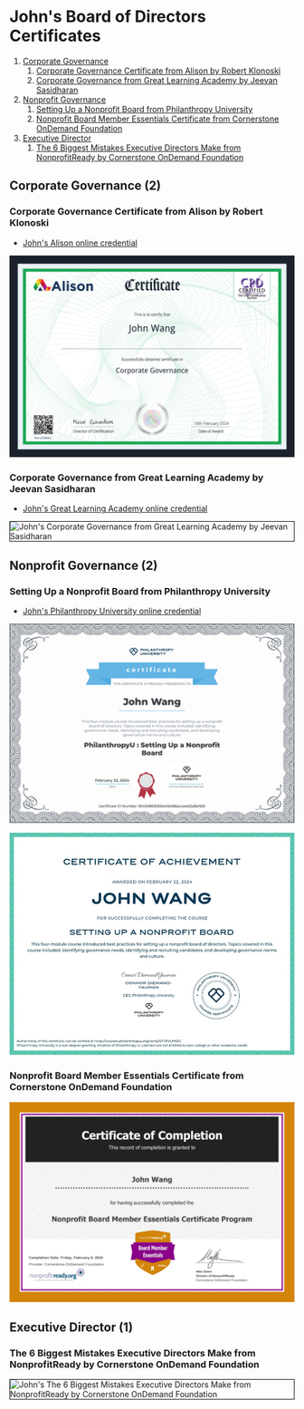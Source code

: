 # John's Board of Directors Certificates
1. [Corporate Governance](#corporate-governance-2)
    1. [Corporate Governance Certificate from Alison by Robert Klonoski](#corporate-governance-certificate-from-alison-by-robert-klonoski)
    1. [Corporate Governance from Great Learning Academy by Jeevan Sasidharan](#corporate-governance-from-great-learning-academy-by-jeevan-sasidharan)
1. [Nonprofit Governance](#nonprofit-governance-2)
    1. [Setting Up a Nonprofit Board from Philanthropy University](#setting-up-a-nonprofit-board-from-philanthropy-university)
    1. [Nonprofit Board Member Essentials Certificate from Cornerstone OnDemand Foundation](#nonprofit-board-member-essentials-certificate-from-cornerstone-ondemand-foundation)
1. [Executive Director](#executive-director-1)
    1. [The 6 Biggest Mistakes Executive Directors Make from NonprofitReady by Cornerstone OnDemand Foundation](#the-6-biggest-mistakes-executive-directors-make-from-nonprofitready-by-cornerstone-ondemand-foundation)
## Corporate Governance (2)
### Corporate Governance Certificate from Alison by Robert Klonoski
* [John's Alison online credential](https://alison.com/certification/check/2y10z7CJmeCvq72QGFOnjkSWwupOsQsrMN7fAku6TAmzdzM4tFzIi0q2)

![John's Corporate Governance Certificate from Alison by Robert Klonoski](cert_governance_corporate-governance_alison_cert-1364-37486854_2024-02-18.png)

### Corporate Governance from Great Learning Academy by Jeevan Sasidharan
* [John's Great Learning Academy online credential](https://verify.mygreatlearning.com/verify/RBREMAEN)

<img src="../cert_corporate-governance_greatlearning_cert-RBREMAEN_2024-02-24.jpg" alt="John's Corporate Governance from Great Learning Academy by Jeevan Sasidharan" style="border:1px solid #000000" />

## Nonprofit Governance (2)
### Setting Up a Nonprofit Board from Philanthropy University
* [John's Philanthropy University online credential](https://courses.philanthropyu.org/certificates/90450863063e40b086eccedd2a8a1925)

![John's Setting Up a Nonprofit Board from Philanthropy University](cert_nonprofit_board_setting-up-a-nonprofit-board_philanthropy-university_cert-90450863063e40b086eccedd2a8a1925_2024-02-22_dl-2024-07-27.png)

![John's Setting Up a Nonprofit Board from Philanthropy University](cert_nonprofit_board_setting-up-a-nonprofit-board_philanthropy-university_cert-SYTRVUMIDC_2024-02-22_1000x.png)

### Nonprofit Board Member Essentials Certificate from Cornerstone OnDemand Foundation

![John's Nonprofit Board Member Essentials Certificate from Cornerstone OnDemand Foundation](cert_nonprofit_nonprofit-board-member-essentials_nonprofitready-org_cert_2024-02-09.png)

## Executive Director (1)
### The 6 Biggest Mistakes Executive Directors Make from NonprofitReady by Cornerstone OnDemand Foundation

<img src="../cert_boardofdirectors_the-6-biggest-mistakes-executive-directors-make_nonprofitready_cornerstone_2024-06-11.png" alt="John's The 6 Biggest Mistakes Executive Directors Make from NonprofitReady by Cornerstone OnDemand Foundation" style="border:1px solid #000000" />


